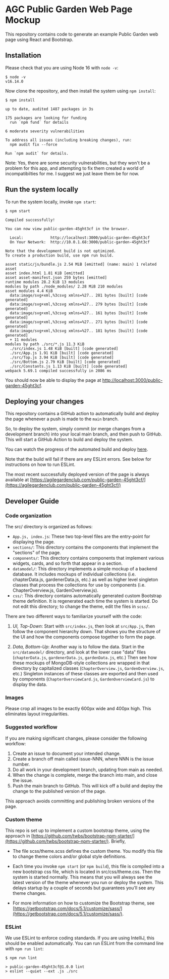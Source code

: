 # AGC Public Garden Web Page Mockup

This repository contains code to generate an example Public Garden web page using React and Bootstrap. 

## Installation

Please check that you are using Node 16 with `node -v`:

```
$ node -v             
v16.14.0
```

Now clone the repository, and then install the system using `npm install`:

```
$ npm install       

up to date, audited 1487 packages in 3s

175 packages are looking for funding
  run `npm fund` for details

6 moderate severity vulnerabilities

To address all issues (including breaking changes), run:
  npm audit fix --force

Run `npm audit` for details.
```

Note: Yes, there are some security vulnerabilities, but they won't be a problem for this app, and attempting to fix them created a world of incompatibilties for me. I suggest we just leave them be for now.

## Run the system locally

To run the system locally, invoke `npm start`:

```
$ npm start

Compiled successfully!

You can now view public-garden-45ght3cf in the browser.

  Local:            http://localhost:3000/public-garden-45ght3cf
  On Your Network:  http://10.0.1.68:3000/public-garden-45ght3cf

Note that the development build is not optimized.
To create a production build, use npm run build.

asset static/js/bundle.js 2.54 MiB [emitted] (name: main) 1 related asset
asset index.html 1.81 KiB [emitted]
asset asset-manifest.json 259 bytes [emitted]
runtime modules 28.2 KiB 13 modules
modules by path ./node_modules/ 2.28 MiB 210 modules
asset modules 4.4 KiB
  data:image/svg+xml,%3csvg xmlns=%27.. 281 bytes [built] [code generated]
  data:image/svg+xml,%3csvg xmlns=%27.. 279 bytes [built] [code generated]
  data:image/svg+xml,%3csvg xmlns=%27.. 161 bytes [built] [code generated]
  data:image/svg+xml,%3csvg xmlns=%27.. 271 bytes [built] [code generated]
  data:image/svg+xml,%3csvg xmlns=%27.. 181 bytes [built] [code generated]
  + 11 modules
modules by path ./src/*.js 11.3 KiB
  ./src/index.js 1.48 KiB [built] [code generated]
  ./src/App.js 1.91 KiB [built] [code generated]
  ./src/Top.js 3.94 KiB [built] [code generated]
  ./src/Bottom.js 2.79 KiB [built] [code generated]
  ./src/Constants.js 1.13 KiB [built] [code generated]
webpack 5.69.1 compiled successfully in 2086 ms
```

You should now be able to display the page at [http://localhost:3000/public-garden-45ght3cf](http://localhost:3000/public-garden-45ght3cf).

## Deploying your changes

This repository contains a GitHub action to automatically build and deploy the page whenever a push is made to the `main` branch.  

So, to deploy the system, simply commit (or merge changes from a development branch) into your local main branch, and then push to GitHub. This will start a GitHub Action to build and deploy the system. 

You can watch the progress of the automated build and deploy [here](https://github.com/agilegardenclub/public-garden-45ght3cf/actions).

Note that the build will fail if there are any ESLint errors. See below for instructions on how to run ESLint.

The most recent successfully deployed version of the page is always available at [https://agilegardenclub.com/public-garden-45ght3cf/](https://agilegardenclub.com/public-garden-45ght3cf/)

## Developer Guide

### Code organization

The src/ directory is organized as follows:

 * `App.js, index.js`:  These two top-level files are the entry-point for displaying the page.   
 * `sections/`: This directory contains the components that implement the "sections" of the page.
 * `components/`: This directory contains components that implement various widgets, cards, and so forth that appear in a section.
 * `datamodel/`: This directory implements a simple mockup of a backend database. It includes mockups of individual collections (i.e. chapterData.js, gardenerData.js, etc.) as well as higher level singleton classes that process the collections for use by components (i.e. ChapterOverview.js, GardenOverview.js).
 * `css/`: This directory contains automatically generated custom Bootstrap theme definition. It is regenerated each time the system is started. Do not edit this directory; to change the theme, edit the files in `scss/`.

There are two different ways to familiarize yourself with the code:

  1. *UI, Top-Down*:  Start with `src/index.js`, then look at `src/App.js`, then follow the component hierarchy down. That shows you the structure of the UI and how the components compose together to form the page.

  2. *Data, Bottom-Up*: Another way is to follow the data.  Start in the `src/datamodel/` directory, and look at the lower case "data" files (`chapterData.js`, `gardenerData.js`, `gardenData.js`, etc.) Then see how these mockups of MongoDB-style collections are wrapped in that directory by capitalized classes (`ChapterOverview.js`, `GardenOverview.js`, etc.) Singleton instances of these classes are exported and then used by components (`ChapterOverviewCard.js`, `GardenOverviewCard.js`) to display the data.

### Images

Please crop all images to be exactly 600px wide and 400px high. This eliminates layout irregularities.  

### Suggested workflow

If you are making significant changes, please consider the following workflow:

  1. Create an issue to document your intended change.
  2. Create a branch off main called issue-NNN, where NNN is the issue number.
  3. Do all work in your development branch, updating from main as needed.
  4. When the change is complete, merge the branch into main, and close the issue.
  5. Push the main branch to GitHub. This will kick off a build and deploy the change to the published version of the page. 

This approach avoids committing and publishing broken versions of the page. 

### Custom theme

This repo is set up to implement a custom bootstrap theme, using the approach in [https://github.com/twbs/bootstrap-npm-starter/](https://github.com/twbs/bootstrap-npm-starter/).  Briefly, 

* The file scss/theme.scss defines the custom theme. You modify this file to change theme colors and/or global style definitions. 

* Each time you invoke `npm start` (or `npm build`), this file is compiled into a new bootstrap css file, which is located in src/css/theme.css. Then the system is started normally. This means that you will always see the latest version of the theme whenever you run or deploy the system.  This delays startup by a couple of seconds but guarantees you'll see any theme changes. 

* For more information on how to customize the Bootstrap theme, see [https://getbootstrap.com/docs/5.1/customize/sass/](https://getbootstrap.com/docs/5.1/customize/sass/). 

### ESLint

We use ESLint to enforce coding standards.  If you are using IntelliJ, this should be enabled automatically. You can run ESLint from the command line with `npm run lint`:

```
$ npm run lint   

> public-garden-45ght3cf@1.0.0 lint
> eslint --quiet --ext .js ./src
```
